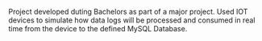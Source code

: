 Project developed duting Bachelors as part of a major project. Used IOT devices to simulate how data logs will be processed and consumed in real time from the device to the defined MySQL Database.
